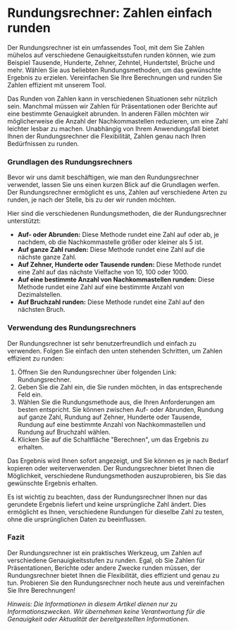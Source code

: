 Rundungsrechner: Zahlen einfach runden
======================================

Der Rundungsrechner ist ein umfassendes Tool, mit dem Sie Zahlen mühelos auf verschiedene Genauigkeitsstufen runden können, wie zum Beispiel Tausende, Hunderte, Zehner, Zehntel, Hundertstel, Brüche und mehr. Wählen Sie aus beliebten Rundungsmethoden, um das gewünschte Ergebnis zu erzielen. Vereinfachen Sie Ihre Berechnungen und runden Sie Zahlen effizient mit unserem Tool.

Das Runden von Zahlen kann in verschiedenen Situationen sehr nützlich sein. Manchmal müssen wir Zahlen für Präsentationen oder Berichte auf eine bestimmte Genauigkeit abrunden. In anderen Fällen möchten wir möglicherweise die Anzahl der Nachkommastellen reduzieren, um eine Zahl leichter lesbar zu machen. Unabhängig von Ihrem Anwendungsfall bietet Ihnen der Rundungsrechner die Flexibilität, Zahlen genau nach Ihren Bedürfnissen zu runden.

### Grundlagen des Rundungsrechners

Bevor wir uns damit beschäftigen, wie man den Rundungsrechner verwendet, lassen Sie uns einen kurzen Blick auf die Grundlagen werfen. Der Rundungsrechner ermöglicht es uns, Zahlen auf verschiedene Arten zu runden, je nach der Stelle, bis zu der wir runden möchten.

Hier sind die verschiedenen Rundungsmethoden, die der Rundungsrechner unterstützt:

- **Auf- oder Abrunden:** Diese Methode rundet eine Zahl auf oder ab, je nachdem, ob die Nachkommastelle größer oder kleiner als 5 ist.
- **Auf ganze Zahl runden:** Diese Methode rundet eine Zahl auf die nächste ganze Zahl.
- **Auf Zehner, Hunderte oder Tausende runden:** Diese Methode rundet eine Zahl auf das nächste Vielfache von 10, 100 oder 1000.
- **Auf eine bestimmte Anzahl von Nachkommastellen runden:** Diese Methode rundet eine Zahl auf eine bestimmte Anzahl von Dezimalstellen.
- **Auf Bruchzahl runden:** Diese Methode rundet eine Zahl auf den nächsten Bruch.

### Verwendung des Rundungsrechners

Der Rundungsrechner ist sehr benutzerfreundlich und einfach zu verwenden. Folgen Sie einfach den unten stehenden Schritten, um Zahlen effizient zu runden:

1. Öffnen Sie den Rundungsrechner über folgenden Link: Rundungsrechner.
2. Geben Sie die Zahl ein, die Sie runden möchten, in das entsprechende Feld ein.
3. Wählen Sie die Rundungsmethode aus, die Ihren Anforderungen am besten entspricht. Sie können zwischen Auf- oder Abrunden, Rundung auf ganze Zahl, Rundung auf Zehner, Hunderte oder Tausende, Rundung auf eine bestimmte Anzahl von Nachkommastellen und Rundung auf Bruchzahl wählen.
4. Klicken Sie auf die Schaltfläche "Berechnen", um das Ergebnis zu erhalten.

Das Ergebnis wird Ihnen sofort angezeigt, und Sie können es je nach Bedarf kopieren oder weiterverwenden. Der Rundungsrechner bietet Ihnen die Möglichkeit, verschiedene Rundungsmethoden auszuprobieren, bis Sie das gewünschte Ergebnis erhalten.

Es ist wichtig zu beachten, dass der Rundungsrechner Ihnen nur das gerundete Ergebnis liefert und keine ursprüngliche Zahl ändert. Dies ermöglicht es Ihnen, verschiedene Rundungen für dieselbe Zahl zu testen, ohne die ursprünglichen Daten zu beeinflussen.

### Fazit

Der Rundungsrechner ist ein praktisches Werkzeug, um Zahlen auf verschiedene Genauigkeitsstufen zu runden. Egal, ob Sie Zahlen für Präsentationen, Berichte oder andere Zwecke runden müssen, der Rundungsrechner bietet Ihnen die Flexibilität, dies effizient und genau zu tun. Probieren Sie den Rundungsrechner noch heute aus und vereinfachen Sie Ihre Berechnungen!

*Hinweis: Die Informationen in diesem Artikel dienen nur zu Informationszwecken. Wir übernehmen keine Verantwortung für die Genauigkeit oder Aktualität der bereitgestellten Informationen.*